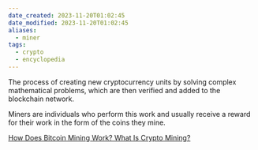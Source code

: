 ```yaml
---
date_created: 2023-11-20T01:02:45
date_modified: 2023-11-20T01:02:45
aliases:
  - miner
tags:
  - crypto
  - encyclopedia
---
```

The process of creating new cryptocurrency units by solving complex mathematical problems, which are then verified and added to the blockchain network.

Miners are individuals who perform this work and usually receive a reward for their work in the form of the coins they mine.

[How Does Bitcoin Mining Work? What Is Crypto Mining?](https://www.investopedia.com/tech/how-does-bitcoin-mining-work/)
